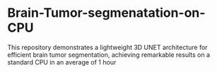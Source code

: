 # Brain-Tumor-segmenatation-on-CPU
This repository demonstrates a lightweight 3D UNET architecture for efficient brain tumor segmentation, achieving remarkable results on a standard CPU in an average of 1 hour

